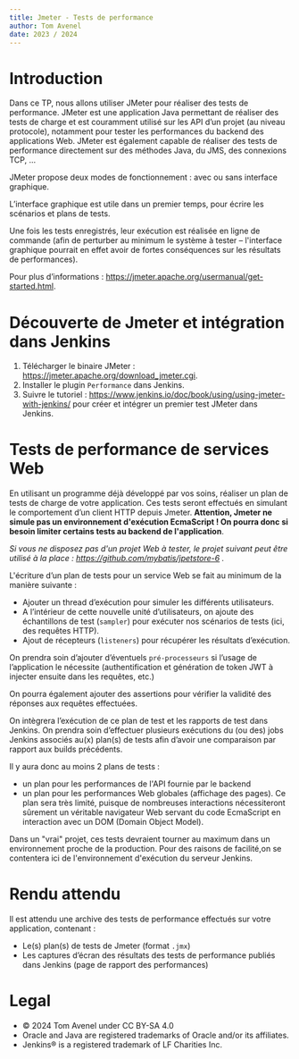 ```yaml
---
title: Jmeter - Tests de performance
author: Tom Avenel
date: 2023 / 2024
---
```


# Introduction 

Dans ce TP, nous allons utiliser JMeter pour réaliser des tests de performance. JMeter est une application Java permettant de réaliser des tests de charge et est couramment utilisé sur les API d’un projet (au niveau protocole), notamment pour tester les performances du backend des applications Web. JMeter est également capable de réaliser des tests de performance directement sur des méthodes Java, du JMS, des connexions TCP, ...

JMeter propose deux modes de fonctionnement : avec ou sans interface graphique. 

L’interface graphique est utile dans un premier temps, pour écrire les scénarios et plans de tests. 

Une fois les tests enregistrés, leur exécution est réalisée en ligne de commande (afin de perturber au minimum le système à tester – l'interface graphique pourrait en effet avoir de fortes conséquences sur les résultats de performances). 

Pour plus d’informations : <https://jmeter.apache.org/usermanual/get-started.html>.
 
# Découverte de Jmeter et intégration dans Jenkins 

1. Télécharger le binaire JMeter : <https://jmeter.apache.org/download_jmeter.cgi>.
2. Installer le plugin `Performance` dans Jenkins. 
3. Suivre le tutoriel : <https://www.jenkins.io/doc/book/using/using-jmeter-with-jenkins/> pour créer et intégrer un premier test JMeter dans Jenkins. 

# Tests de performance de services Web 
 
En utilisant un programme déjà développé par vos soins, réaliser un plan de tests de charge de votre application. Ces tests seront effectués en simulant le comportement d’un client HTTP depuis Jmeter. **Attention, Jmeter ne simule pas un environnement d'exécution EcmaScript ! On pourra donc si besoin limiter certains tests au backend de l'application**.

_Si vous ne disposez pas d'un projet Web à tester, le projet suivant peut être utilisé à la place : <https://github.com/mybatis/jpetstore-6> ._

L'écriture d’un plan de tests pour un service Web se fait au minimum de la manière suivante : 

- Ajouter un thread d’exécution pour simuler les différents utilisateurs. 
- A l’intérieur de cette nouvelle unité d’utilisateurs, on ajoute des échantillons de test (`sampler`) pour exécuter nos scénarios de tests (ici, des requêtes HTTP). 
- Ajout de récepteurs (`listeners`) pour récupérer les résultats d’exécution. 

On prendra soin d’ajouter d’éventuels `pré-processeurs` si l’usage de l’application le nécessite (authentification et génération de token JWT à injecter ensuite dans les requêtes, etc.) 

On pourra également ajouter des assertions pour vérifier la validité des réponses aux requêtes effectuées. 
 
On intègrera l’exécution de ce plan de test et les rapports de test dans Jenkins. On prendra soin d’effectuer plusieurs exécutions du (ou des) jobs Jenkins associés au(x) plan(s) de tests afin d’avoir une comparaison par rapport aux builds précédents. 

Il y aura donc au moins 2 plans de tests :

- un plan pour les performances de l'API fournie par le backend
- un plan pour les performances Web globales (affichage des pages). Ce plan sera très limité, puisque de nombreuses interactions nécessiteront sûrement un véritable navigateur Web servant du code EcmaScript en interaction avec un DOM (Domain Object Model).

Dans un "vrai" projet, ces tests devraient tourner au maximum dans un environnement proche de la production. Pour des raisons de facilité,on se contentera ici de l'environnement d'exécution du serveur Jenkins.

# Rendu attendu 

Il est attendu une archive des tests de performance effectués sur votre application, contenant :

- Le(s) plan(s) de tests de Jmeter (format `.jmx`) 
- Les captures d’écran des résultats des tests de performance publiés dans Jenkins (page de rapport des performances) 

# Legal

- © 2024 Tom Avenel under CC  BY-SA 4.0
- Oracle and Java are registered trademarks of Oracle and/or its affiliates.
- Jenkins® is a registered trademark of LF Charities Inc.
